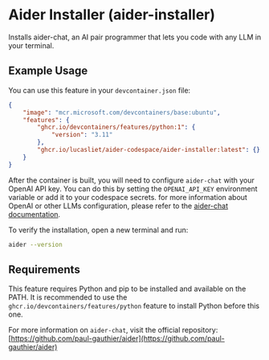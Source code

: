# Aider Installer (aider-installer)

Installs aider-chat, an AI pair programmer that lets you code with any LLM in your terminal.

## Example Usage

You can use this feature in your `devcontainer.json` file:

```json
{
    "image": "mcr.microsoft.com/devcontainers/base:ubuntu",
    "features": {
        "ghcr.io/devcontainers/features/python:1": {
            "version": "3.11"
        },
        "ghcr.io/lucasliet/aider-codespace/aider-installer:latest": {}
    }
}
```

After the container is built, you will need to configure `aider-chat` with your OpenAI API key. You can do this by setting the `OPENAI_API_KEY` environment variable or add it to your codespace secrets. for more information about OpenAI or other LLMs configuration, please refer to the [aider-chat documentation](https://aider.chat/docs/llms.html).

To verify the installation, open a new terminal and run:
```bash
aider --version
```

## Requirements

This feature requires Python and pip to be installed and available on the PATH. It is recommended to use the `ghcr.io/devcontainers/features/python` feature to install Python before this one.

For more information on `aider-chat`, visit the official repository: [https://github.com/paul-gauthier/aider](https://github.com/paul-gauthier/aider)
